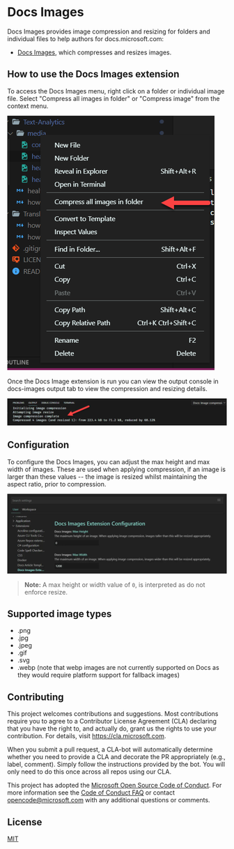 # Docs Images

Docs Images provides image compression and resizing for folders and individual files to help authors for docs.microsoft.com:

* [Docs Images](https://marketplace.visualstudio.com/items?itemName=docsmsft.docs-images), which compresses and resizes images.

## How to use the Docs Images extension

To access the Docs Images menu, right click on a folder or individual image file. Select "Compress all images in folder" or "Compress image" from the context menu.

![docs image context menu](https://raw.githubusercontent.com/microsoft/vscode-docs-authoring/master/packages/docs-images/images/right-click-image-compression.png)

Once the Docs Image extension is run you can view the output console in docs-images output tab to view the compression and resizing details.

![docs image output](https://raw.githubusercontent.com/microsoft/vscode-docs-authoring/master/packages/docs-images/images/image-compressed.png)

## Configuration

To configure the Docs Images, you can adjust the max height and max width of images. These are used when applying compression, if an image is larger than these values -- the image is resized whilst maintaining the aspect ratio, prior to compression.

![docs image config](https://raw.githubusercontent.com/microsoft/vscode-docs-authoring/master/packages/docs-images/images/docs-images-configuration.png)

> **Note:** A max height or width value of `0`, is interpreted as do not enforce resize.

## Supported image types

* .png
* .jpg
* .jpeg
* .gif
* .svg
* .webp (note that webp images are not currently supported on Docs as they would require platform support for fallback images)

## Contributing

This project welcomes contributions and suggestions.  Most contributions require you to agree to a
Contributor License Agreement (CLA) declaring that you have the right to, and actually do, grant us
the rights to use your contribution. For details, visit https://cla.microsoft.com.

When you submit a pull request, a CLA-bot will automatically determine whether you need to provide
a CLA and decorate the PR appropriately (e.g., label, comment). Simply follow the instructions
provided by the bot. You will only need to do this once across all repos using our CLA.

This project has adopted the [Microsoft Open Source Code of Conduct](https://opensource.microsoft.com/codeofconduct/).
For more information see the [Code of Conduct FAQ](https://opensource.microsoft.com/codeofconduct/faq/) or
contact [opencode@microsoft.com](mailto:opencode@microsoft.com) with any additional questions or comments.

## License

[MIT](https://github.com/Microsoft/vscode-docs-authoring.git/LICENSE)
